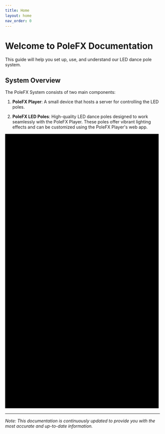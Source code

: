 ```yaml
---
title: Home
layout: home
nav_order: 0
---
```


# Welcome to PoleFX Documentation

This guide will help you set up, use, and understand our LED dance pole system.

## System Overview

The PoleFX System consists of two main components:

1. **PoleFX Player**: A small device that hosts a server for controlling the LED poles.

2. **PoleFX LED Poles**: High-quality LED dance poles designed to work seamlessly with the PoleFX Player. These poles offer vibrant lighting effects and can be customized using the PoleFX Player's web app.

![PoleFX Preview](assets/reactor.gif)

---

_Note: This documentation is continuously updated to provide you with the most accurate and up-to-date information._